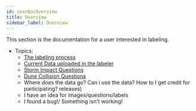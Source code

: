 ```yaml
---
id: userDocOverview
title: Overview
sidebar_label: Overview
---
```


This section is the documentation for a user interested in labeling.

+ Topics:
    - [The labeling process](tagging_process.md)
    - [Current Data uploaded in the labeler](data_sources)
    - [Storm Impact Questions](../question_sets/storm.md)
    - [Dune Collision Questions](../question_sets/dune.md)
    - Where does the data go? Can i use the data? How to I get credit for
    participating? releases)
    - I have an idea for images/questions/labels
    - I found a bug!/ Something isn't working!
